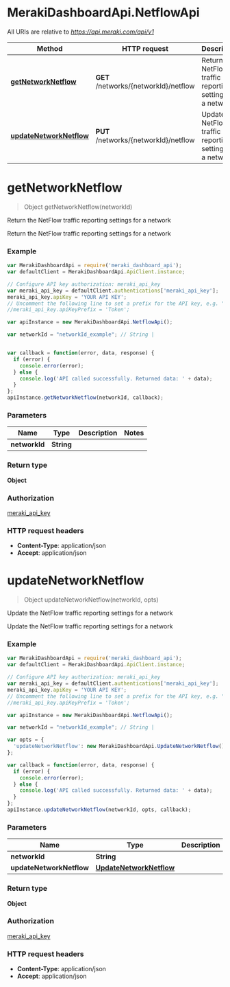# MerakiDashboardApi.NetflowApi

All URIs are relative to *https://api.meraki.com/api/v1*

Method | HTTP request | Description
------------- | ------------- | -------------
[**getNetworkNetflow**](NetflowApi.md#getNetworkNetflow) | **GET** /networks/{networkId}/netflow | Return the NetFlow traffic reporting settings for a network
[**updateNetworkNetflow**](NetflowApi.md#updateNetworkNetflow) | **PUT** /networks/{networkId}/netflow | Update the NetFlow traffic reporting settings for a network


<a name="getNetworkNetflow"></a>
# **getNetworkNetflow**
> Object getNetworkNetflow(networkId)

Return the NetFlow traffic reporting settings for a network

Return the NetFlow traffic reporting settings for a network

### Example
```javascript
var MerakiDashboardApi = require('meraki_dashboard_api');
var defaultClient = MerakiDashboardApi.ApiClient.instance;

// Configure API key authorization: meraki_api_key
var meraki_api_key = defaultClient.authentications['meraki_api_key'];
meraki_api_key.apiKey = 'YOUR API KEY';
// Uncomment the following line to set a prefix for the API key, e.g. "Token" (defaults to null)
//meraki_api_key.apiKeyPrefix = 'Token';

var apiInstance = new MerakiDashboardApi.NetflowApi();

var networkId = "networkId_example"; // String | 


var callback = function(error, data, response) {
  if (error) {
    console.error(error);
  } else {
    console.log('API called successfully. Returned data: ' + data);
  }
};
apiInstance.getNetworkNetflow(networkId, callback);
```

### Parameters

Name | Type | Description  | Notes
------------- | ------------- | ------------- | -------------
 **networkId** | **String**|  | 

### Return type

**Object**

### Authorization

[meraki_api_key](../README.md#meraki_api_key)

### HTTP request headers

 - **Content-Type**: application/json
 - **Accept**: application/json

<a name="updateNetworkNetflow"></a>
# **updateNetworkNetflow**
> Object updateNetworkNetflow(networkId, opts)

Update the NetFlow traffic reporting settings for a network

Update the NetFlow traffic reporting settings for a network

### Example
```javascript
var MerakiDashboardApi = require('meraki_dashboard_api');
var defaultClient = MerakiDashboardApi.ApiClient.instance;

// Configure API key authorization: meraki_api_key
var meraki_api_key = defaultClient.authentications['meraki_api_key'];
meraki_api_key.apiKey = 'YOUR API KEY';
// Uncomment the following line to set a prefix for the API key, e.g. "Token" (defaults to null)
//meraki_api_key.apiKeyPrefix = 'Token';

var apiInstance = new MerakiDashboardApi.NetflowApi();

var networkId = "networkId_example"; // String | 

var opts = { 
  'updateNetworkNetflow': new MerakiDashboardApi.UpdateNetworkNetflow() // UpdateNetworkNetflow | 
};

var callback = function(error, data, response) {
  if (error) {
    console.error(error);
  } else {
    console.log('API called successfully. Returned data: ' + data);
  }
};
apiInstance.updateNetworkNetflow(networkId, opts, callback);
```

### Parameters

Name | Type | Description  | Notes
------------- | ------------- | ------------- | -------------
 **networkId** | **String**|  | 
 **updateNetworkNetflow** | [**UpdateNetworkNetflow**](UpdateNetworkNetflow.md)|  | [optional] 

### Return type

**Object**

### Authorization

[meraki_api_key](../README.md#meraki_api_key)

### HTTP request headers

 - **Content-Type**: application/json
 - **Accept**: application/json


